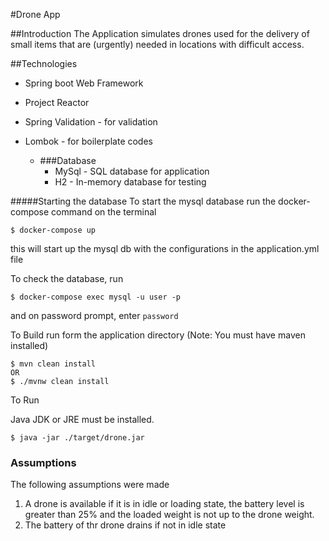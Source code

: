 #Drone App

##Introduction
The Application simulates drones used for the delivery of small items that are (urgently) needed in locations with difficult access.

##Technologies
- Spring boot Web Framework
- Project Reactor
- Spring Validation - for validation
- Lombok - for boilerplate codes

  - ###Database
    - MySql - SQL database for application
    - H2 - In-memory database for testing

#####Starting the database
To start the mysql database run the docker-compose command on the terminal

```shell
$ docker-compose up
``` 

this will start up the mysql db with the configurations in the application.yml file

To check the database, run

```shell
$ docker-compose exec mysql -u user -p
```

and on password prompt, enter `password`

To Build
run form the application directory (Note: You must have maven installed)
```shell
$ mvn clean install
OR
$ ./mvnw clean install
```
To Run

Java JDK or JRE must be installed.
```shell
$ java -jar ./target/drone.jar
```
### Assumptions
The following assumptions were made

1. A drone is available if it is in idle or loading state, the battery level is greater than 25% and the loaded weight is not up to the drone weight.
2. The battery of thr drone drains if not in idle state

